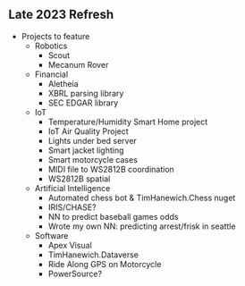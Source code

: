 ## Late 2023 Refresh
- Projects to feature
    - Robotics
        - Scout
        - Mecanum Rover
    - Financial
        - Aletheia
        - XBRL parsing library
        - SEC EDGAR library
    - IoT
        - Temperature/Humidity Smart Home project
        - IoT Air Quality Project
        - Lights under bed server
        - Smart jacket lighting
        - Smart motorcycle cases
        - MIDI file to WS2812B coordination
        - WS2812B spatial
    - Artificial Intelligence
        - Automated chess bot & TimHanewich.Chess nuget
        - IRIS/CHASE?
        - NN to predict baseball games odds
        - Wrote my own NN: predicting arrest/frisk in seattle
    - Software
        - Apex Visual
        - TimHanewich.Dataverse
        - Ride Along GPS on Motorcycle
        - PowerSource?
        